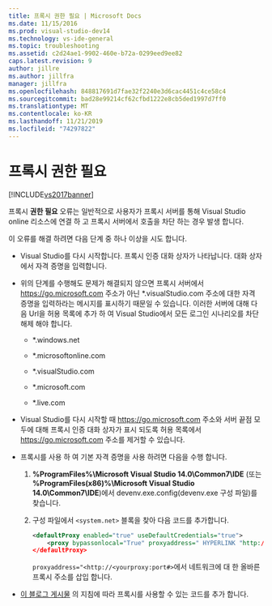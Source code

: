 ```yaml
---
title: 프록시 권한 필요 | Microsoft Docs
ms.date: 11/15/2016
ms.prod: visual-studio-dev14
ms.technology: vs-ide-general
ms.topic: troubleshooting
ms.assetid: c2d24ae1-9902-460e-b72a-0299eed9ee82
caps.latest.revision: 9
author: jillre
ms.author: jillfra
manager: jillfra
ms.openlocfilehash: 848817691d7fae32f2240e3d6cac4451c4ce58c4
ms.sourcegitcommit: bad28e99214cf62cfbd1222e8cb5ded1997d7ff0
ms.translationtype: MT
ms.contentlocale: ko-KR
ms.lasthandoff: 11/21/2019
ms.locfileid: "74297822"
---
```

# <a name="proxy-authorization-required"></a>프록시 권한 필요
[!INCLUDE[vs2017banner](../../includes/vs2017banner.md)]

프록시 **권한 필요** 오류는 일반적으로 사용자가 프록시 서버를 통해 Visual Studio online 리소스에 연결 하 고 프록시 서버에서 호출을 차단 하는 경우 발생 합니다.

이 오류를 해결 하려면 다음 단계 중 하나 이상을 시도 합니다.

- Visual Studio를 다시 시작합니다. 프록시 인증 대화 상자가 나타납니다. 대화 상자에서 자격 증명을 입력합니다.

- 위의 단계를 수행해도 문제가 해결되지 않으면 프록시 서버에서 https://go.microsoft.com 주소가 아닌 *.visualStudio.com 주소에 대한 자격 증명을 입력하라는 메시지를 표시하기 때문일 수 있습니다. 이러한 서버에 대해 다음 Url을 허용 목록에 추가 하 여 Visual Studio에서 모든 로그인 시나리오를 차단 해제 해야 합니다.

  - *.windows.net

  - *.microsoftonline.com

  - *.visualStudio.com

  - *.microsoft.com

  - *.live.com

- Visual Studio를 다시 시작할 때 https://go.microsoft.com 주소와 서버 끝점 모두에 대해 프록시 인증 대화 상자가 표시 되도록 허용 목록에서 https://go.microsoft.com 주소를 제거할 수 있습니다.

- 프록시를 사용 하 여 기본 자격 증명을 사용 하려면 다음을 수행 합니다.

   1. **%ProgramFiles%\Microsoft Visual Studio 14.0\Common7\IDE** (또는 **%ProgramFiles(x86)%\Microsoft Visual Studio 14.0\Common7\IDE**)에서 devenv.exe.config(devenv.exe 구성 파일)를 찾습니다.

   2. 구성 파일에서 `<system.net>` 블록을 찾아 다음 코드를 추가합니다.

      ```xml
      <defaultProxy enabled="true" useDefaultCredentials="true">
          <proxy bypassonlocal="True" proxyaddress=" HYPERLINK "http://<yourproxy:port#" http://<yourproxy:port#>"/>
      </defaultProxy>
      ```

      `proxyaddress="<http://<yourproxy:port#>`에서 네트워크에 대 한 올바른 프록시 주소를 삽입 합니다.

- [이 블로그 게시물](https://blogs.msdn.microsoft.com/rido/2010/05/06/how-to-connect-to-tfs-through-authenticated-web-proxy/) 의 지침에 따라 프록시를 사용할 수 있는 코드를 추가 합니다.
